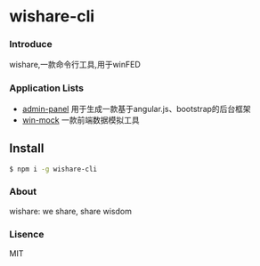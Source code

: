wishare-cli
===========

### Introduce
wishare,一款命令行工具,用于winFED

### Application Lists
- [admin-panel](docs/admin-panel.md) 用于生成一款基于angular.js、bootstrap的后台框架
- [win-mock](docs/win-mock.md) 一款前端数据模拟工具

## Install

```bash
$ npm i -g wishare-cli
```

### About
wishare: we share, share wisdom

### Lisence
MIT

